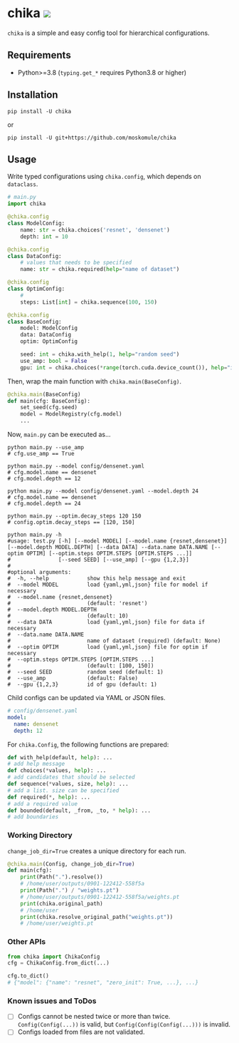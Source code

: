 # chika ![](https://github.com/moskomule/chika/workflows/pytest/badge.svg)

`chika` is a simple and easy config tool for hierarchical configurations.

## Requirements

* Python>=3.8 (`typing.get_*` requires Python3.8 or higher)

## Installation

```
pip install -U chika
```

or

```
pip install -U git+https://github.com/moskomule/chika
```


## Usage

Write typed configurations using `chika.config`, which depends on `dataclass`.

```python
# main.py
import chika

@chika.config
class ModelConfig:
    name: str = chika.choices('resnet', 'densenet')
    depth: int = 10

@chika.config
class DataConfig:
    # values that needs to be specified
    name: str = chika.required(help="name of dataset")

@chika.config
class OptimConfig:
    # 
    steps: List[int] = chika.sequence(100, 150)

@chika.config
class BaseConfig:
    model: ModelConfig
    data: DataConfig
    optim: OptimConfig

    seed: int = chika.with_help(1, help="random seed")
    use_amp: bool = False
    gpu: int = chika.choices(*range(torch.cuda.device_count()), help="id of gpu")
```

Then, wrap the main function with `chika.main(BaseConfig)`.

```python
@chika.main(BaseConfig)
def main(cfg: BaseConfig):
    set_seed(cfg.seed)
    model = ModelRegistry(cfg.model)
    ...
```

Now, `main.py` can be executed as...

```commandline
python main.py --use_amp
# cfg.use_amp == True

python main.py --model config/densenet.yaml
# cfg.model.name == densenet
# cfg.model.depth == 12

python main.py --model config/densenet.yaml --model.depth 24
# cfg.model.name == densenet
# cfg.model.depth == 24

python main.py --optim.decay_steps 120 150
# config.optim.decay_steps == [120, 150]

python main.py -h
#usage: test.py [-h] [--model MODEL] [--model.name {resnet,densenet}] [--model.depth MODEL.DEPTH] [--data DATA] --data.name DATA.NAME [--optim OPTIM] [--optim.steps OPTIM.STEPS [OPTIM.STEPS ...]]
#               [--seed SEED] [--use_amp] [--gpu {1,2,3}]
#
#optional arguments:
#  -h, --help            show this help message and exit
#  --model MODEL         load {yaml,yml,json} file for model if necessary
#  --model.name {resnet,densenet}
#                        (default: 'resnet')
#  --model.depth MODEL.DEPTH
#                        (default: 10)
#  --data DATA           load {yaml,yml,json} file for data if necessary
#  --data.name DATA.NAME
#                        name of dataset (required) (default: None)
#  --optim OPTIM         load {yaml,yml,json} file for optim if necessary
#  --optim.steps OPTIM.STEPS [OPTIM.STEPS ...]
#                        (default: [100, 150])
#  --seed SEED           random seed (default: 1)
#  --use_amp             (default: False)
#  --gpu {1,2,3}         id of gpu (default: 1)
```

Child configs can be updated via YAML or JSON files.

```yaml
# config/densenet.yaml
model:
  name: densenet
  depth: 12 
```

For `chika.Config`, the following functions are prepared:

```python
def with_help(default, help): ...
# add help message
def choices(*values, help): ...
# add candidates that should be selected
def sequence(*values, size, help): ...
# add a list. size can be specified
def required(*, help): ...
# add a required value
def bounded(default, _from, _to, * help): ...
# add boundaries
```

### Working Directory

`change_job_dir=True` creates a unique directory for each run. 

```python
@chika.main(Config, change_job_dir=True)
def main(cfg):
    print(Path(".").resolve())
    # /home/user/outputs/0901-122412-558f5a
    print(Path(".") / "weights.pt")
    # /home/user/outputs/0901-122412-558f5a/weights.pt
    print(chika.original_path)
    # /home/user
    print(chika.resolve_original_path("weights.pt"))
    # /home/user/weights.pt
```

### Other APIs

```python
from chika import ChikaConfig
cfg = ChikaConfig.from_dict(...)

cfg.to_dict()
# {"model": {"name": "resnet", "zero_init": True, ...}, ...}
```


### Known issues and ToDos

- [ ] Configs cannot be nested twice or more than twice. `Config(Config(...))` is valid, but `Config(Config(Config(...)))` is invalid.
- [ ] Configs loaded from files are not validated.
